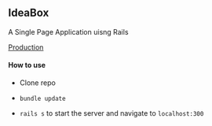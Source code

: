## IdeaBox

A Single Page Application uisng Rails

[Production](https://idea-box-ryan-johnson.herokuapp.com/)

#### How to use

- Clone repo

- `bundle update`

- `rails s` to start the server and navigate to `localhost:300`
